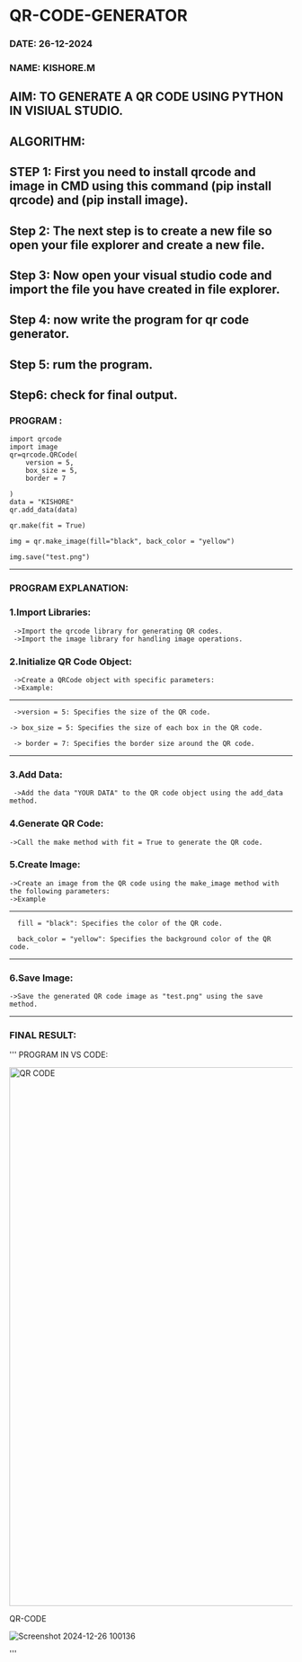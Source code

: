 # QR-CODE-GENERATOR

### DATE: 26-12-2024

### NAME: KISHORE.M

## AIM: TO GENERATE A QR CODE USING PYTHON IN VISIUAL STUDIO.

## ALGORITHM: 
## STEP 1: First you need to install qrcode and image in CMD using this command (pip install qrcode) and (pip install image).
## Step 2: The next step is to create a new file so open your file explorer and create a new file.
## Step 3: Now  open your visual studio code and import the file you have created in file explorer.
## Step 4: now write the program for qr code generator.
## Step 5: rum the program.
## Step6: check for final output.

### PROGRAM :
```
import qrcode
import image
qr=qrcode.QRCode(
    version = 5, 
    box_size = 5, 
    border = 7

)
data = "KISHORE"
qr.add_data(data)

qr.make(fit = True)

img = qr.make_image(fill="black", back_color = "yellow")

img.save("test.png")

```
-----------------------------------------------------------------------------------------------------
### PROGRAM EXPLANATION: 

### 1.Import Libraries:
     ->Import the qrcode library for generating QR codes.
     ->Import the image library for handling image operations.

### 2.Initialize QR Code Object:
     ->Create a QRCode object with specific parameters:
     ->Example:
  --------------------------------------------------------------------
     ->version = 5: Specifies the size of the QR code.                 
     
    -> box_size = 5: Specifies the size of each box in the QR code.
     
     -> border = 7: Specifies the border size around the QR code.

--------------------------------------------------------------------------
### 3.Add Data:
     ->Add the data "YOUR DATA" to the QR code object using the add_data method.
   
### 4.Generate QR Code:
    ->Call the make method with fit = True to generate the QR code.
    
### 5.Create Image:  
    ->Create an image from the QR code using the make_image method with the following parameters:
    ->Example
------------------------------------------------------------------------------------------
      fill = "black": Specifies the color of the QR code.

      back_color = "yellow": Specifies the background color of the QR code.
-----------------------------------------------------------------------------------------

### 6.Save Image:
    ->Save the generated QR code image as "test.png" using the save method.
    
------------------------------------------------------------------------------------------------------

### FINAL RESULT:
'''
PROGRAM IN VS CODE: 

<img width="959" alt="QR CODE" src="https://github.com/user-attachments/assets/cbe18714-8f83-48e9-a836-30dff4027a49" />


QR-CODE

![Screenshot 2024-12-26 100136](https://github.com/user-attachments/assets/bd088bb8-1d9d-479a-a104-cd649f4bd0ee)

'''








